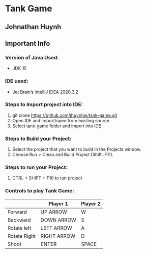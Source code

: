 # Tank Game

## Johnathan Huynh

## Important Info

### Version of Java Used:
- JDK 15

### IDE used: 
- Jet Brain’s IntelliJ IDEA 2020.3.2

### Steps to Import project into IDE:
1. git clone https://github.com/jhuynhw/tank-game.git
2. Open IDE and import/open from existing source
3. Select tank-game folder and import into IDE

### Steps to Build your Project:
1. Select the project that you want to build in the Projects window.
2. Choose Run > Clean and Build Project (Shift+F11).

### Steps to run your Project:
1. CTRL + SHIFT + F10 to run project

### Controls to play Tank Game:

|               | Player 1 | Player 2 |
|---------------|----------|----------|
|  Forward      |   UP ARROW       |     W     |
|  Backward     |   DOWN ARROW     |     S     |
|  Rotate left  |   LEFT ARROW     |     A     |
|  Rotate Right |   RIGHT ARROW    |     D     |
|  Shoot        |   ENTER          |   SPACE   |